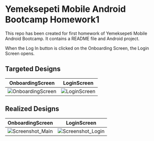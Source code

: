 # Yemeksepeti Mobile Android Bootcamp Homework1 

This repo has been created for first homework of Yemeksepeti Mobile Android Bootcamp. It contains a README file and Android project.

When the Log In button is clicked on the Onboarding Screen, the Login Screen opens.

## Targeted Designs

OnboardingScreen  | LoginScreen
  ------------- | -------------
![OnboardingScreen](https://user-images.githubusercontent.com/71497349/124369491-f46c7e00-dc74-11eb-8941-48f2a2c9f965.png)   |    ![LoginScreen](https://user-images.githubusercontent.com/71497349/124369500-00f0d680-dc75-11eb-83eb-76c67d84056b.png)


## Realized Designs

OnboardingScreen  | LoginScreen
  ------------- | -------------
![Screenshot_Main](https://user-images.githubusercontent.com/71497349/124369610-14507180-dc76-11eb-856e-5962308dae05.png)    |    ![Screenshot_Login](https://user-images.githubusercontent.com/71497349/124369615-2af6c880-dc76-11eb-81ce-bed2f31f636f.png)



